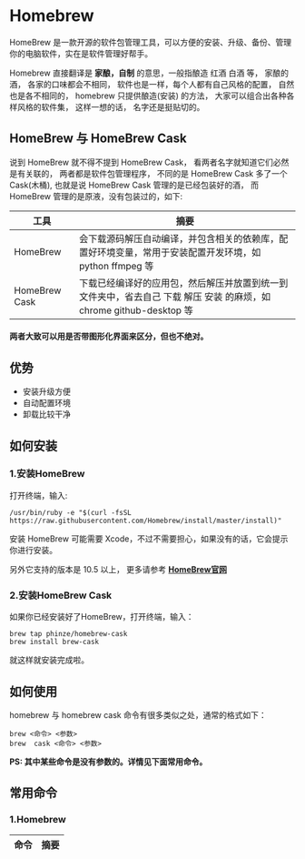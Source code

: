 # Homebrew

HomeBrew 是一款开源的软件包管理工具，可以方便的安装、升级、备份、管理你的电脑软件，实在是软件管理好帮手。

Homebrew 直接翻译是 **家酿，自制** 的意思，一般指酿造 红酒 白酒 等， 家酿的酒， 各家的口味都会不相同， 软件也是一样，每个人都有自己风格的配置， 自然也是各不相同的， homebrew 只提供酿造(安装) 的方法， 大家可以组合出各种各样风格的软件集， 这样一想的话， 名字还是挺贴切的。

## HomeBrew 与 HomeBrew Cask

说到 HomeBrew 就不得不提到 HomeBrew Cask， 看两者名字就知道它们必然是有关联的， 两者都是软件包管理程序， 不同的是 HomeBrew Cask 多了一个 Cask(木桶), 也就是说 HomeBrew Cask 管理的是已经包装好的酒， 而 HomeBrew 管理的是原液，没有包装过的，如下:

工具          | 摘要
--------------|----------------------
HomeBrew      | 会下载源码解压自动编译，并包含相关的依赖库，配置好环境变量，常用于安装配置开发环境，如 python ffmpeg 等
HomeBrew Cask | 下载已经编译好的应用包，然后解压并放置到统一到文件夹中，省去自己 下载 解压 安装 的麻烦，如 chrome github-desktop 等

>
#### 两者大致可以用是否带图形化界面来区分，但也不绝对。

## 优势

* 安装升级方便
* 自动配置环境
* 卸载比较干净

## 如何安装

### 1.安装HomeBrew

打开终端，输入:

``` shell
/usr/bin/ruby -e "$(curl -fsSL https://raw.githubusercontent.com/Homebrew/install/master/install)"
```

安装 HomeBrew 可能需要 Xcode，不过不需要担心，如果没有的话，它会提示你进行安装。

另外它支持的版本是 10.5 以上， 更多请参考 [**HomeBrew官网**](http://brew.sh/index_zh-cn.html)

### 2.安装HomeBrew Cask

如果你已经安装好了HomeBrew，打开终端，输入：

```
brew tap phinze/homebrew-cask
brew install brew-cask
```

就这样就安装完成啦。

## 如何使用

homebrew 与 homebrew cask 命令有很多类似之处，通常的格式如下：

```
brew <命令> <参数>
brew  cask <命令> <参数>
```

**PS: 其中某些命令是没有参数的。详情见下面常用命令。**

## 常用命令

### 1.Homebrew

命令 | 摘要
---|---




